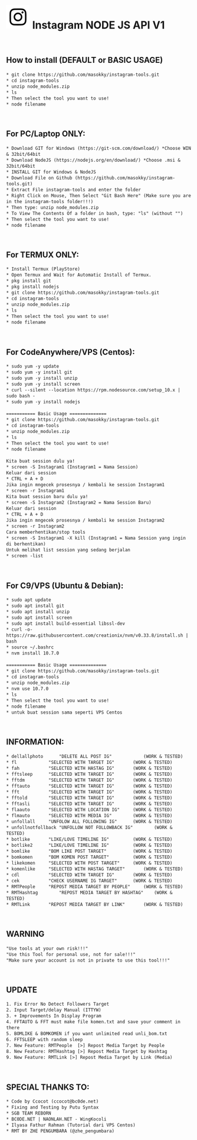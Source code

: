 # ![Image](Instagram2019_white-(64px).png) Instagram NODE JS API V1
<br/>

## How to install (DEFAULT or BASIC USAGE)
	* git clone https://github.com/masokky/instagram-tools.git
	* cd instagram-tools
	* unzip node_modules.zip
	* ls
	* Then select the tool you want to use!
	* node filename
<br/>

## For PC/Laptop ONLY:
	* Download GIT for Windows (https://git-scm.com/download/) *Choose WIN & 32bit/64bit
	* Download NodeJS (https://nodejs.org/en/download/) *Choose .msi & 32bit/64bit
	* INSTALL GIT for Windows & NodeJS
	* Download File on Github (https://github.com/masokky/instagram-tools.git)
	* Extract File instagram-tools and enter the folder
	* Right Click on Mouse, Then Select "Git Bash Here" (Make sure you are in the instagram-tools folder!!!)
	* Then type: unzip node_modules.zip
	* To View The Contents Of a folder in bash, type: "ls" (without "")
	* Then select the tool you want to use!
	* node filename
<br/>

## For TERMUX ONLY:
	* Install Termux (PlayStore)
	* Open Termux and Wait for Automatic Install of Termux.
	* pkg install git
	* pkg install nodejs
	* git clone https://github.com/masokky/instagram-tools.git
	* cd instagram-tools
	* unzip node_modules.zip
	* ls
	* Then select the tool you want to use!
	* node filename
	
<br/>

## For CodeAnywhere/VPS (Centos):
	* sudo yum -y update
	* sudo yum -y install git
	* sudo yum -y install unzip
	* sudo yum -y install screen
	* curl --silent --location https://rpm.nodesource.com/setup_10.x | sudo bash -
	* sudo yum -y install nodejs

	=========== Basic Usage ==============
	* git clone https://github.com/masokky/instagram-tools.git
	* cd instagram-tools
	* unzip node_modules.zip
	* ls
	* Then select the tool you want to use!
	* node filename
	
	Kita buat session dulu ya!
	* screen -S Instagram1 (Instagram1 = Nama Session)
	Keluar dari session
	* CTRL + A + D
	Jika ingin mngecek prosesnya / kembali ke session Instagram1
	* screen -r Instagram1
	Kita buat session baru dulu ya!
	* screen -S Instagram2 (Instagram2 = Nama Session Baru)
	Keluar dari session
	* CTRL + A + D
	Jika ingin mngecek prosesnya / kembali ke session Instagram2
	* screen -r Instagram2
	Cara memberhentikan/stop tools
	* screen -S Instagram1 -X kill (Instagram1 = Nama Session yang ingin di berhentikan)
	Untuk melihat list session yang sedang berjalan
	* screen -list
<br/>

## For C9/VPS (Ubuntu & Debian):
	* sudo apt update
	* sudo apt install git
	* sudo apt install unzip
	* sudo apt install screen
	* sudo apt install build-essential libssl-dev
	* curl -o- https://raw.githubusercontent.com/creationix/nvm/v0.33.8/install.sh | bash
	* source ~/.bashrc
	* nvm install 10.7.0

	=========== Basic Usage ==============
	* git clone https://github.com/masokky/instagram-tools.git
	* cd instagram-tools
	* unzip node_modules.zip
	* nvm use 10.7.0
	* ls
	* Then select the tool you want to use!
	* node filename
	* untuk buat session sama seperti VPS Centos
<br/>

## INFORMATION:
	* dellallphoto		"DELETE ALL POST IG"			(WORK & TESTED)
	* fl			"SELECTED WITH TARGET IG"		(WORK & TESTED)
	* fah			"SELECTED WITH HASTAG IG"		(WORK & TESTED)
	* fftsleep		"SELECTED WITH TARGET IG"		(WORK & TESTED)
	* fftdm			"SELECTED WITH TARGET IG"		(WORK & TESTED)
	* fftauto		"SELECTED WITH TARGET IG"		(WORK & TESTED)
	* fft			"SELECTED WITH TARGET IG"		(WORK & TESTED)
	* fftold		"SELECTED WITH TARGET IG"		(WORK & TESTED)
	* fftasli		"SELECTED WITH TARGET IG"		(WORK & TESTED)
	* flaauto		"SELECTED WITH LOCATION IG"		(WORK & TESTED)
	* flmauto		"SELECTED WITH MEDIA IG"		(WORK & TESTED)
	* unfollall		"UNFOLOW ALL FOLLOWING IG"		(WORK & TESTED)
	* unfollnotfollback	"UNFOLLOW NOT FOLLOWBACK IG"		(WORK & TESTED)
	* botlike		"LIKE/LOVE TIMELINE IG"			(WORK & TESTED)
	* botlike2		"LIKE/LOVE TIMELINE IG"			(WORK & TESTED)
	* bomlike		"BOM LIKE POST TARGET"			(WORK & TESTED)
	* bomkomen		"BOM KOMEN POST TARGET"			(WORK & TESTED)
	* likekomen		"SELECTED WITH POST TARGET"		(WORK & TESTED)
	* komenlike		"SELECTED WITH HASTAG TARGET"		(WORK & TESTED)
	* cdl			"SELECTED WITH TARGET IG"		(WORK & TESTED)
	* cek			"CHECK USERNAME IG TARGET"		(WORK & TESTED)
	* RMTPeople		"REPOST MEDIA TARGET BY PEOPLE"		(WORK & TESTED)
	* RMTHashtag		"REPOST MEDIA TARGET BY HASHTAG"	(WORK & TESTED)
	* RMTLink		"REPOST MEDIA TARGET BY LINK"		(WORK & TESTED)


<br/>

## WARNING
	"Use tools at your own risk!!!"
	"Use this Tool for personal use, not for sale!!!"
	"Make sure your account is not in private to use this tool!!!"
<br/>

## UPDATE
    1. Fix Error No Detect Followers Target
    2. Input Target/delay Manual (ITTYW)
    3. + Improvements In Display Program
    4. FFTAUTO & FFT must make file komen.txt and save your comment in there
    5. BOMLIKE & BOMKOMEN if you want unlimited read unli_bom.txt
    6. FFTSLEEP with random sleep
    7. New Feature: RMTPeople  [>] Repost Media Target by People
    8. New Feature: RMTHashtag [>] Repost Media Target by Hashtag
    9. New Feature: RMTLink [>] Repost Media Target by Link (Media)
<br/>

## SPECIAL THANKS TO:
	* Code by Ccocot (ccocot@bc0de.net)
	* Fixing and Testing by Putu Syntax
	* SGB TEAM REBORN
	* BC0DE.NET | NAONLAH.NET - WingKocoli
	* Ilyasa Fathur Rahman (Tutorial dari VPS Centos)
	* RMT BY ZHE PENGUMBARA (@zhe_pengumbara)
